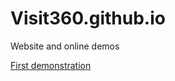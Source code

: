 # Visit360.github.io
Website and online demos

<a href="https://visit360.github.io/examples/index.htm">First demonstration</a>

